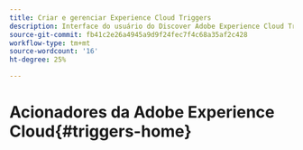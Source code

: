 ```yaml
---
title: Criar e gerenciar Experience Cloud Triggers
description: Interface do usuário do Discover Adobe Experience Cloud Triggers
source-git-commit: fb41c2e26a4945a9d9f24fec7f4c68a35af2c428
workflow-type: tm+mt
source-wordcount: '16'
ht-degree: 25%

---
```



# Acionadores da Adobe Experience Cloud{#triggers-home}
